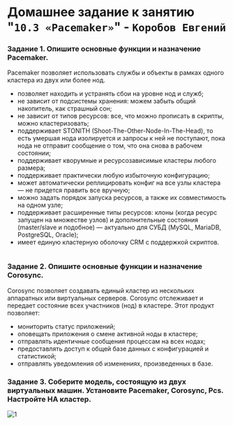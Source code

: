 # Домашнее задание к занятию "`10.3 «Pacemaker»`" - `Коробов Евгений`


### Задание 1. Опишите основные функции и назначение Pacemaker.

Pacemaker позволяет использовать службы и объекты в рамках одного кластера из двух или более нод. 
- позволяет находить и устранять сбои на уровне нод и служб; 
- не зависит от подсистемы хранения: можем забыть общий накопитель, как страшный сон;
- не зависит от типов ресурсов: все, что можно прописать в скрипты, можно кластеризовать;
- поддерживает STONITH (Shoot-The-Other-Node-In-The-Head), то есть умершая нода изолируется и запросы к ней не поступают, пока нода не отправит сообщение о том, что она снова в рабочем состоянии;
- поддерживает кворумные и ресурсозависимые кластеры любого размера;
- поддерживает практически любую избыточную конфигурацию;
- может автоматически реплицировать конфиг на все узлы кластера — не придется править все вручную;
- можно задать порядок запуска ресурсов, а также их совместимость на одном узле;
- поддерживает расширенные типы ресурсов: клоны (когда ресурс запущен на множестве узлов) и дополнительные состояния (master/slave и подобное) — актуально для СУБД (MySQL, MariaDB, PostgreSQL, Oracle);
- имеет единую кластерную оболочку CRM с поддержкой скриптов. 
```
```

### Задание 2. Опишите основные функции и назначение Corosync.
Corosync позволяет создавать единый кластер из нескольких аппаратных или виртуальных серверов. 
Corosync отслеживает и передает состояние всех участников (нод) в кластере.
Этот продукт позволяет:
- мониторить статус приложений;
- оповещать приложения о смене активной ноды в кластере;
- отправлять идентичные сообщения процессам на всех нодах;
- предоставлять доступ к общей базе данных с конфигурацией и статистикой;
- отправлять уведомления об изменениях, произведенных в базе.

### Задание 3. Соберите модель, состоящую из двух виртуальных машин. Установите Pacemaker, Corosync, Pcs. Настройте HA кластер.

 ![1](https://github.com/nespaces/srlb-homeworks/blob/main/img/42.png)
